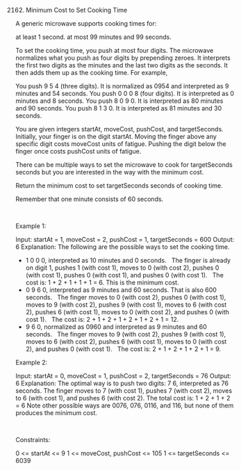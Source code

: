 2162. Minimum Cost to Set Cooking Time

A generic microwave supports cooking times for:

at least 1 second.
at most 99 minutes and 99 seconds.

To set the cooking time, you push at most four digits. The microwave normalizes what you push as four digits by prepending zeroes. It interprets the first two digits as the minutes and the last two digits as the seconds. It then adds them up as the cooking time. For example,

You push 9 5 4 (three digits). It is normalized as 0954 and interpreted as 9 minutes and 54 seconds.
You push 0 0 0 8 (four digits). It is interpreted as 0 minutes and 8 seconds.
You push 8 0 9 0. It is interpreted as 80 minutes and 90 seconds.
You push 8 1 3 0. It is interpreted as 81 minutes and 30 seconds.

You are given integers startAt, moveCost, pushCost, and targetSeconds. Initially, your finger is on the digit startAt. Moving the finger above any specific digit costs moveCost units of fatigue. Pushing the digit below the finger once costs pushCost units of fatigue.

There can be multiple ways to set the microwave to cook for targetSeconds seconds but you are interested in the way with the minimum cost.

Return the minimum cost to set targetSeconds seconds of cooking time.

Remember that one minute consists of 60 seconds.

 

Example 1:

Input: startAt = 1, moveCost = 2, pushCost = 1, targetSeconds = 600
Output: 6
Explanation: The following are the possible ways to set the cooking time.
- 1 0 0 0, interpreted as 10 minutes and 0 seconds.
  The finger is already on digit 1, pushes 1 (with cost 1), moves to 0 (with cost 2), pushes 0 (with cost 1), pushes 0 (with cost 1), and pushes 0 (with cost 1).
  The cost is: 1 + 2 + 1 + 1 + 1 = 6. This is the minimum cost.
- 0 9 6 0, interpreted as 9 minutes and 60 seconds. That is also 600 seconds.
  The finger moves to 0 (with cost 2), pushes 0 (with cost 1), moves to 9 (with cost 2), pushes 9 (with cost 1), moves to 6 (with cost 2), pushes 6 (with cost 1), moves to 0 (with cost 2), and pushes 0 (with cost 1).
  The cost is: 2 + 1 + 2 + 1 + 2 + 1 + 2 + 1 = 12.
- 9 6 0, normalized as 0960 and interpreted as 9 minutes and 60 seconds.
  The finger moves to 9 (with cost 2), pushes 9 (with cost 1), moves to 6 (with cost 2), pushes 6 (with cost 1), moves to 0 (with cost 2), and pushes 0 (with cost 1).
  The cost is: 2 + 1 + 2 + 1 + 2 + 1 = 9.


Example 2:

Input: startAt = 0, moveCost = 1, pushCost = 2, targetSeconds = 76
Output: 6
Explanation: The optimal way is to push two digits: 7 6, interpreted as 76 seconds.
The finger moves to 7 (with cost 1), pushes 7 (with cost 2), moves to 6 (with cost 1), and pushes 6 (with cost 2). The total cost is: 1 + 2 + 1 + 2 = 6
Note other possible ways are 0076, 076, 0116, and 116, but none of them produces the minimum cost.


 

Constraints:

0 <= startAt <= 9
1 <= moveCost, pushCost <= 105
1 <= targetSeconds <= 6039